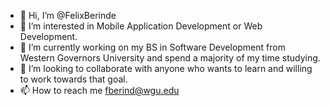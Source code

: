 - 👋 Hi, I’m @FelixBerinde
- 👀 I’m interested in Mobile Application Development or Web Development.
- 🌱 I’m currently working on my BS in Software Development from Western Governors University and spend a majority of my time studying.
- 💞️ I’m looking to collaborate with anyone who wants to learn and willing to work towards that goal.
- 📫 How to reach me fberind@wgu.edu

<!---
FelixBerinde/FelixBerinde is a ✨ special ✨ repository because its `README.md` (this file) appears on your GitHub profile.
You can click the Preview link to take a look at your changes.
--->
